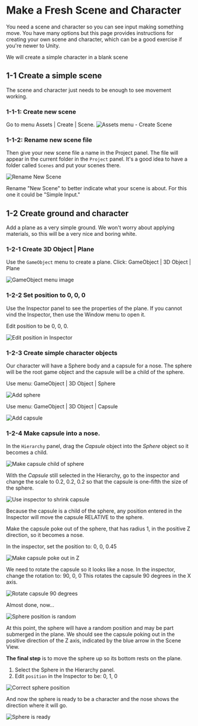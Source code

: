 # Make a Fresh Scene and Character

You need a scene and character so you can see input making
something move. You have many options but this page
provides instructions for creating your own scene and character,
which can be a good exercise if you're newer to Unity.

We will create a simple character in a blank scene

## 1-1 Create a simple scene

The scene and character just needs to be enough to see movement
working.

### 1-1-1: Create new scene

Go to menu Assets | Create | Scene.
![Assets menu - Create Scene](./images/1-1-1--CreateScene.jpg "Unity menu")

### 1-1-2: Rename new scene file

Then give your new scene file a name in the Project panel.
The file will appear in the current folder in the `Project` panel.
It's a good idea to have a folder called `Scenes` and put your
scenes there.

![Rename `New Scene`](./images/1-1-2--Name-Scene-File.jpg)

Rename "New Scene" to better indicate what your scene is about.
For this one it could be "Simple Input."

## 1-2 Create ground and character

Add a plane as a very simple ground. We won't worry about applying
materials, so this will be a very nice and boring white.

### 1-2-1 Create 3D Object | Plane

Use the `GameObject` menu to create a plane.
Click: GameObject | 3D Object | Plane

![GameObject menu image](./images/1-2-1--Create-3D-Plane.jpg)

### 1-2-2 Set position to 0, 0, 0

Use the Inspector panel to see the properties of the plane.
If you cannot vind the Inspector, then use the Window menu
to open it.

Edit position to be 0, 0, 0.

![Edit position in Inspector](./images/1-2-2--Set-Position-to-0-0-0.jpg)

### 1-2-3 Create simple character objects

Our character will have a Sphere body and a capsule for a nose.
The sphere will be the root game object and the capsule will be a child of the sphere.

Use menu: GameObject | 3D Object | Sphere

![Add sphere](./images/1-2-3--add-sphere.jpg)

Use menu: GameObject | 3D Object | Capsule

![Add capsule](./images/1-2-3--add-capsule.jpg)

### 1-2-4 Make capsule into a nose.

In the `Hierarchy` panel, drag the *Capsule* object into the
*Sphere* object so it becomes a child.

![Make capsule child of sphere](./images/1-2-4--make-capsule-child-of-sphere.jpg)

With the *Capsule* still selected in the Hierarchy,
go to the inspector and change the scale to 0.2, 0.2, 0.2
so that the capsule is one-fifth the size of the sphere.

![Use inspector to shrink capsule](./images/1-2-4--shrink-capsule-to-one-fifth.jpg)

Because the capsule is a child of the sphere, any position
entered in the Inspector will move the capsule RELATIVE to the 
sphere.

Make the capsule poke out of the sphere, that has radius 1,
in the positive Z direction, so it becomes a nose.

In the inspector, set the position to: 0, 0, 0.45

![Make capsule poke out in Z](./images/1-2-4--set-capsule-to-poke-out-in-Z.jpg)

We need to rotate the capsule so it looks like a nose.
In the inspector, change the rotation to: 90, 0, 0
This rotates the capsule 90 degrees in the X axis.

![Rotate capsule 90 degrees](./images/1-2-4--rotate-capsule.jpg)

Almost done, now...

![Sphere position is random](./images/1-2-4--sphere-with-nose-is-half-submerged.jpg)

At this point, the sphere will have a random position and may
be part submerged in the plane. We should see the capsule
poking out in the positive direction of the Z axis, indicated
by the blue arrow in the Scene View.


**The final step** is to move the sphere up so its bottom
rests on the plane.

1. Select the Sphere in the Hierarchy panel.
2. Edit `position` in the Inspector to be: 0, 1, 0

![Correct sphere position](./images/1-2-4--Correct-sphere-position.jpg)

And now the sphere is ready to be a character and the nose shows the direction where it will go.

![Sphere is ready](./images/1-2-4--Sphere-ready-as-character.jpg)
